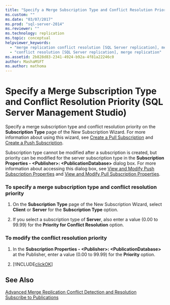 ```yaml
---
title: "Specify a Merge Subscription Type and Conflict Resolution Priority (SQL Server Management Studio) | Microsoft Docs"
ms.custom: ""
ms.date: "03/07/2017"
ms.prod: "sql-server-2014"
ms.reviewer: ""
ms.technology: replication
ms.topic: conceptual
helpviewer_keywords: 
  - "merge replication conflict resolution [SQL Server replication], merge subscription resolvers"
  - "conflict resolution [SQL Server replication], merge replication"
ms.assetid: 2b828d83-2341-4924-b92a-4f81a22246c0
author: MashaMSFT
ms.author: mathoma
---
```

# Specify a Merge Subscription Type and Conflict Resolution Priority (SQL Server Management Studio)
  Specify a merge subscription type and conflict resolution priority on the **Subscription Type** page of the New Subscription Wizard. For more information about using this wizard, see [Create a Pull Subscription](create-a-pull-subscription.md) and [Create a Push Subscription](create-a-push-subscription.md).  
  
 Subscription type cannot be modified after a subscription is created, but priority can be modified for the server subscription type in the **Subscription Properties - \<Publisher>: \<PublicationDatabase>** dialog box. For more information about accessing this dialog box, see [View and Modify Push Subscription Properties](view-and-modify-push-subscription-properties.md) and [View and Modify Pull Subscription Properties](view-and-modify-pull-subscription-properties.md).  
  
### To specify a merge subscription type and conflict resolution priority  
  
1.  On the **Subscription Type** page of the New Subscription Wizard, select **Client** or **Server** for the **Subscription Type** option.  
  
2.  If you select a subscription type of **Server**, also enter a value (0.00 to 99.99) for the **Priority for Conflict Resolution** option.  
  
### To modify the conflict resolution priority  
  
1.  In the **Subscription Properties - \<Publisher>: \<PublicationDatabase>** at the Publisher, enter a value (0.00 to 99.99) for the **Priority** option.  
  
2.  [!INCLUDE[clickOK](../../includes/clickok-md.md)]  
  
## See Also  
 [Advanced Merge Replication Conflict Detection and Resolution](merge/advanced-merge-replication-conflict-detection-and-resolution.md)   
 [Subscribe to Publications](subscribe-to-publications.md)  
  
  
